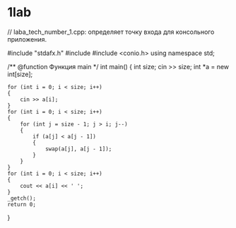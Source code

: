 # 1lab
// laba_tech_number_1.cpp: определяет точку входа для консольного приложения.


#include "stdafx.h"
#include <iostream>
#include <conio.h>
using namespace std;

/** @function Функция main
*/
int main()
{
	int size;
	cin >> size;
	int *a = new int[size];

	for (int i = 0; i < size; i++)
	{
		cin >> a[i];
	}
	for (int i = 0; i < size; i++)
	{
		for (int j = size - 1; j > i; j--)
		{
			if (a[j] < a[j - 1])
			{
				swap(a[j], a[j - 1]);
			}
		}
	}
	for (int i = 0; i < size; i++)
	{
		cout << a[i] << ' ';
	}
	_getch();
	return 0;
}
